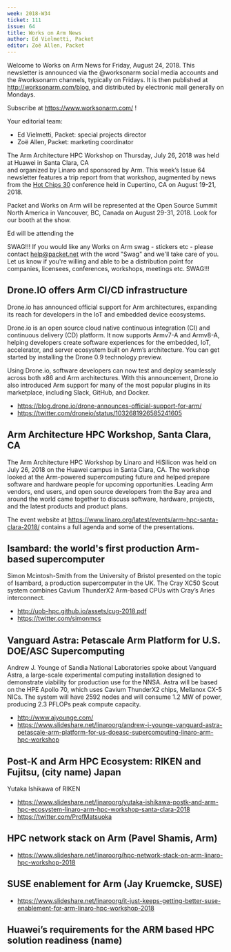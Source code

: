 ```yaml
---
week: 2018-W34
ticket: 111
issue: 64
title: Works on Arm News
author: Ed Vielmetti, Packet
editor: Zoë Allen, Packet
---
```

Welcome to Works on Arm News for Friday, August 24, 2018. 
This newsletter is announced via the @worksonarm 
social media accounts and the #worksonarm channels, typically
on Fridays. It is then published at http://worksonarm.com/blog, 
and distributed by electronic mail generally on Mondays. 

Subscribe at https://www.worksonarm.com/ !

Your editorial team:

* Ed Vielmetti, Packet: special projects director
* Zoë Allen, Packet: marketing coordinator

The Arm Architecture HPC Workshop on 
Thursday, July 26, 2018 was held at Huawei in Santa Clara, CA  
and organized by Linaro and sponsored by Arm. 
This week’s Issue 64 newsletter features a trip report from that workshop,
augmented by news from the [Hot Chips 30](https://www.hotchips.org/)
conference held in Cupertino, CA on August 19-21, 2018.

Packet and Works on Arm will be represented at the Open Source Summit North
America in Vancouver, BC, Canada on August 29-31, 2018. Look for our
booth at the show. 

Ed will be attending the 

SWAG!!! If you would like any Works on Arm swag - stickers etc - please 
contact help@packet.net with the word "Swag" and we'll take care
of you. Let us know if you're willing and able to be a distribution point
for companies, licensees, conferences, workshops, meetings etc. SWAG!!!

## Drone.IO offers Arm CI/CD infrastructure

Drone.io has announced official support for Arm architectures, expanding its
reach for developers in the  IoT and embedded device ecosystems.

Drone.io is an open source cloud native continuous integration (CI) and continuous delivery (CD) platform.
It now supports Armv7-A and Armv8-A, helping developers create software experiences for the embedded, IoT, 
accelerator, and server ecosystem built on Arm’s architecture. 
You can get started by installing the Drone 0.9 technology preview.

Using Drone.io, software developers can now test and deploy seamlessly across 
both x86 and Arm architectures. With this announcement, Drone.io also introduced Arm 
support for many of the most popular plugins in its marketplace, including Slack, GitHub, and Docker.

* https://blog.drone.io/drone-announces-official-support-for-arm/
* https://twitter.com/droneio/status/1032681926585241605

## Arm Architecture HPC Workshop, Santa Clara, CA

The Arm Architecture HPC Workshop by Linaro and HiSilicon 
was held on July 26, 2018 on the Huawei campus in Santa Clara, CA.
The workshop looked at the Arm-powered supercomputing future and
helped prepare software and hardware people for upcoming
opportunities. Leading Arm vendors, end users, and open source
developers from the Bay area and around the world came together
to discuss software, hardware, projects, and the latest products and product
plans.

The event website at https://www.linaro.org/latest/events/arm-hpc-santa-clara-2018/
contains a full agenda and some of the presentations. 

## Isambard: the world's first production Arm-based supercomputer	

Simon Mcintosh-Smith from the	University of Bristol presented on the 
topic of Isambard, a production supercomputer in the UK.
The Cray XC50 Scout system combines Cavium
ThunderX2 Arm-based CPUs with Cray’s Aries interconnect.

* http://uob-hpc.github.io/assets/cug-2018.pdf
* https://twitter.com/simonmcs

## Vanguard Astra: Petascale Arm Platform for U.S. DOE/ASC Supercomputing

Andrew J. Younge	of Sandia National Laboratories spoke about 
Vanguard Astra, a large-scale experimental computing installation
designed to demonstrate viability for production use for the NNSA.
Astra will be based on the HPE Apollo 70, which uses Cavium ThunderX2
chips, Mellanox CX-5 NICs. The system will have 2592 nodes and
will consume 1.2 MW of power, producing 2.3 PFLOPs peak compute
capacity.

* http://www.ajyounge.com/
* https://www.slideshare.net/linaroorg/andrew-j-younge-vanguard-astra-petascale-arm-platform-for-us-doeasc-supercomputing-linaro-arm-hpc-workshop

## Post-K and Arm HPC Ecosystem: RIKEN and Fujitsu, (city name) Japan

Yutaka Ishikawa	of RIKEN

* https://www.slideshare.net/linaroorg/yutaka-ishikawa-postk-and-arm-hpc-ecosystem-linaro-arm-hpc-workshop-santa-clara-2018
* https://twitter.com/ProfMatsuoka

## HPC network stack on Arm (Pavel Shamis, Arm)

* https://www.slideshare.net/linaroorg/hpc-network-stack-on-arm-linaro-hpc-workshop-2018

## SUSE enablement for Arm (Jay Kruemcke, SUSE)

* https://www.slideshare.net/linaroorg/it-just-keeps-getting-better-suse-enablement-for-arm-linaro-hpc-workshop-2018

## Huawei’s requirements for the ARM based HPC solution readiness	(name)



